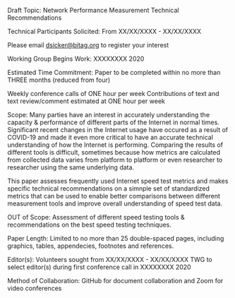 Draft Topic: Network Performance Measurement Technical Recommendations

Technical Participants Solicited:
From XX/XX/XXXX - XX/XX/XXXX

Please email dsicker@bitag.org to register your interest

Working Group Begins Work:
XXXXXXXX 2020

Estimated Time Commitment:
Paper to be completed within no more than THREE months (reduced from four)

Weekly conference calls of ONE hour per week
Contributions of text and text review/comment estimated at ONE hour per week

Scope:
Many parties have an interest in accurately understanding the capacity & performance of different parts of the Internet in 
normal times. Significant recent changes in the Internet usage have occured as a result of COVID-19 and made it even more 
critical to have an accurate technical understanding of how the Internet is performing. Comparing the results of different 
tools is difficult, sometimes because how metrics are calculated from collected data varies from platform to platform or 
even researcher to researcher using the same underlying data. 

This paper assesses frequently used Internet speed test metrics and makes specific technical 
recommendations on a simnple set of standardized metrics that can be used to enable better comparisons between 
different measurement tools and improve overall understanding of speed test data.

OUT of Scope:
Assessment of different speed testing tools & recommendations on the best speed testing techniques.

Paper Length:
Limited to no more than 25 double-spaced pages, including graphics, tables, appendecies, footnotes and references.

Editor(s):
Volunteers sought from XX/XX/XXXX - XX/XX/XXXX
TWG to select editor(s) during first conference call in XXXXXXXX 2020

Method of Collaboration:
GitHub for document collaboration and Zoom for video conferences
